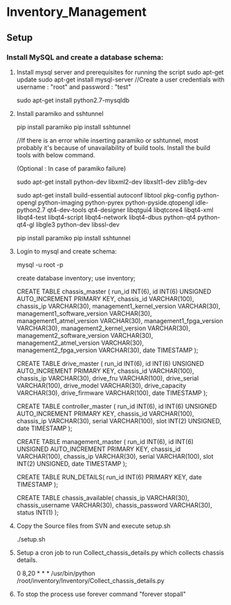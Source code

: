 

# Inventory_Management

## Setup

### Install MySQL and create a database schema:

1) Install mysql server and prerequisites for running the script
    sudo apt-get update
    sudo apt-get install mysql-server
    //Create a user credentials with username : "root" and password : "test"

    sudo apt-get install python2.7-mysqldb

2) Install paramiko and sshtunnel 

    pip install paramiko
    pip install sshtunnel

    //If there is an error while inserting paramiko or sshtunnel, most probably it's because of unavailability of build tools. Install the build tools with below command.

    (Optional : In case of paramiko failure)

    sudo apt-get install python-dev libxml2-dev libxslt1-dev zlib1g-dev

    sudo apt-get install build-essential autoconf libtool pkg-config python-opengl python-imaging python-pyrex python-pyside.qtopengl idle-python2.7 qt4-dev-tools qt4-designer libqtgui4 libqtcore4 libqt4-xml libqt4-test libqt4-script libqt4-network libqt4-dbus python-qt4 python-qt4-gl libgle3 python-dev libssl-dev

    pip install paramiko
    pip install sshtunnel

3) Login to mysql and create schema:

    mysql -u root -p

    create database inventory;
    use inventory;

    CREATE TABLE chassis_master (
    run_id INT(6),
    id INT(6) UNSIGNED AUTO_INCREMENT PRIMARY KEY,
    chassis_id VARCHAR(100),
    chassis_ip VARCHAR(30),
    management1_kernel_version VARCHAR(30),
    management1_software_version VARCHAR(30),
    management1_atmel_version VARCHAR(30),
    management1_fpga_version VARCHAR(30),
    management2_kernel_version VARCHAR(30),
    management2_software_version VARCHAR(30),
    management2_atmel_version VARCHAR(30),
    management2_fpga_version VARCHAR(30),
    date TIMESTAMP
    );

    CREATE TABLE drive_master (
        run_id INT(6),
        id INT(6) UNSIGNED AUTO_INCREMENT PRIMARY KEY,
        chassis_id VARCHAR(100),
        chassis_ip VARCHAR(30),
        drive_fru VARCHAR(100),
        drive_serial VARCHAR(100),
        drive_model VARCHAR(30),
        drive_capacity VARCHAR(30),
        drive_firmware VARCHAR(100),
        date TIMESTAMP
    );

    CREATE TABLE controller_master (
        run_id INT(6),
        id INT(6) UNSIGNED AUTO_INCREMENT PRIMARY KEY,
        chassis_id VARCHAR(100),
        chassis_ip VARCHAR(30),
        serial  VARCHAR(100),
        slot    INT(2) UNSIGNED,
        date TIMESTAMP
    );


    CREATE TABLE management_master (
        run_id INT(6),
        id INT(6) UNSIGNED AUTO_INCREMENT PRIMARY KEY,
        chassis_id VARCHAR(100),
        chassis_ip VARCHAR(30),
        serial  VARCHAR(100),
        slot    INT(2) UNSIGNED,
        date TIMESTAMP
    );

    CREATE TABLE RUN_DETAILS(
        run_id INT(6) PRIMARY KEY,
        date TIMESTAMP
    );

    CREATE  TABLE chassis_available(
        chassis_ip VARCHAR(30),
        chassis_username VARCHAR(30),
        chassis_password VARCHAR(30),
        status INT(1)
    );

4) Copy the Source files from SVN and execute setup.sh

    ./setup.sh

5) Setup a cron job to run Collect_chassis_details.py which collects chassis details.

    0 8,20 * * * /usr/bin/python /root/inventory/Inventory/Collect_chassis_details.py

6) To stop the process use forever command
    "forever stopall"

